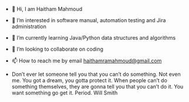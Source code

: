 - 👋 Hi, I am Haitham Mahmoud
- 👀 I’m interested in software manual, automation testing and Jira administration
- 🌱 I’m currently learning Java/Python data structures and algorithms
- 💞️ I’m looking to collaborate on coding 
- 📫 How to reach me by email haithamramahmoud@gmail.com

- Don’t ever let someone tell you that you can’t do something. Not even me. You got a dream, you gotta protect it. When people can’t do something themselves, they are gonna tell you that you can’t do it. You want something go get it. Period.
Will Smith

<!---
Haitham-Mahmoud/Haitham-Mahmoud is a ✨ special ✨ repository because its `README.md` (this file) appears on your GitHub profile.
You can click the Preview link to take a look at your changes.
--->
